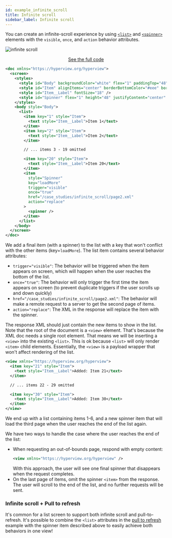```yaml
---
id: example_infinite_scroll
title: Infinite scroll
sidebar_label: Infinite scroll
---
```


You can create an infinite-scroll experience by using [`<list>`](reference_list) and [`<spinner>`](reference_spinner) elements with the `visible`, `once`, and `action` behavior attributes.

![infinite scroll](/img/example_infinite_scroll1.gif)

<div style="text-align:center;margin-bottom:1em;">
  <a class="button" href="https://github.com/Instawork/hyperview/tree/master/examples/case_studies/infinite_scroll">See the full code</a>
</div>

```xml
<doc xmlns="https://hyperview.org/hyperview">
  <screen>
    <styles>
      <style id="Body" backgroundColor="white" flex="1" paddingTop="48" />
      <style id="Item" alignItems="center" borderBottomColor="#eee" borderBottomWidth="1" flex="1" flexDirection="row" height="48" justifyContent="space-between" paddingLeft="24" paddingRight="24" />
      <style id="Item__Label" fontSize="18" />
      <style id="Spinner" flex="1" height="48" justifyContent="center" alignItems="center" />
    </styles>
    <body style="Body">
      <list>
        <item key="1" style="Item">
          <text style="Item__Label">Item 1</text>
        </item>
        <item key="2" style="Item">
          <text style="Item__Label">Item 2</text>
        </item>

        // ... items 3 - 19 omitted

        <item key="20" style="Item">
          <text style="Item__Label">Item 20</text>
        </item>
        <item
          style="Spinner"
          key="loadMore"
          trigger="visible"
          once="true"
          href="/case_studies/infinite_scroll/page2.xml"
          action="replace"
        >
          <spinner />
        </item>
      </list>
    </body>
  </screen>
</doc>
```
We add a final item (with a spinner) to the list with a key that won't conflict with the other items (key=`loadMore`). The list item contains several behavior attributes:
- `trigger="visible"`: The behavior will be triggered when the item appears on screen, which will happen when the user reaches the bottom of the list.
- `once="true"`: The behavior will only trigger the first time the item appears on screen (to prevent duplicate triggers if the user scrolls up and down quickly)
- `href="/case_studies/infinite_scroll/page2.xml"`: The behavior will make a remote request to a server to get the second page of items.
- `action="replace"`: The XML in the response will replace the item with the spinner.

The response XML should just contain the new items to show in the list. Note that the root of the document is a `<view>` element. That's because the XML doc needs a single root element. That means we will be inserting a `<view>` into the existing `<list>`. This is ok because `<list>` will only render `<item>` child elements. Essentially, the `<view>` is a payload wrapper that won't affect rendering of the list.

```xml
<view xmlns="https://hyperview.org/hyperview">
  <item key="21" style="Item">
    <text style="Item__Label">Added: Item 21</text>
  </item>

  // ... items 22 - 29 omitted

  <item key="30" style="Item">
    <text style="Item__Label">Added: Item 30</text>
  </item>
</view>
```

We end up with a list containing items 1-6, and a new spinner item that will load the third page when the user reaches the end of the list again.

We have two ways to handle the case where the user reaches the end of the list:
- When requesting an out-of-bounds page, respond with empty content:
  ```xml
  <view xmlns="https://hyperview.org/hyperview" />
  ```
  With this approach, the user will see one final spinner that disappears when the request completes.
- On the last page of items, omit the spinner `<item>` from the response. The user will scroll to the end of the list, and no further requests will be sent.

### Infinite scroll + Pull to refresh
It's common for a list screen to support both infinite scroll and pull-to-refresh. It's possible to combine the `<list>` attributes in the [pull to refresh](/docs/example_pull_to_refresh) example with the spinner item described above to easily achieve both behaviors in one view!
